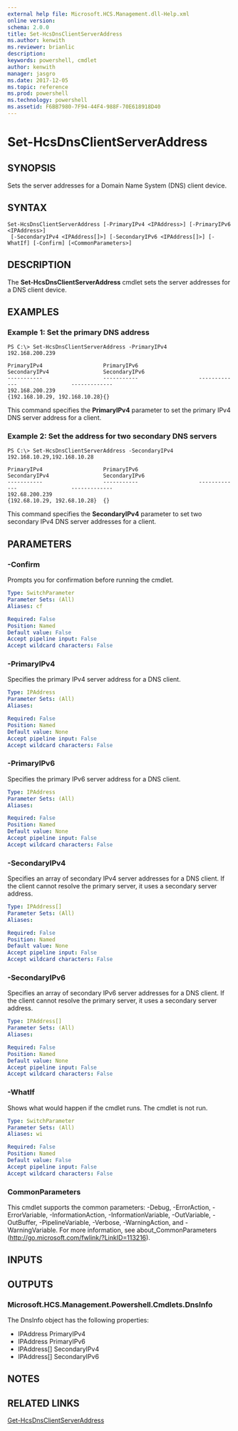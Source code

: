 ```yaml
---
external help file: Microsoft.HCS.Management.dll-Help.xml
online version: 
schema: 2.0.0
title: Set-HcsDnsClientServerAddress
ms.author: kenwith
ms.reviewer: brianlic
description: 
keywords: powershell, cmdlet
author: kenwith
manager: jasgro
ms.date: 2017-12-05
ms.topic: reference
ms.prod: powershell
ms.technology: powershell
ms.assetid: F6BB7980-7F94-44F4-988F-70E618918D40
---
```


# Set-HcsDnsClientServerAddress

## SYNOPSIS
Sets the server addresses for a Domain Name System (DNS) client device.

## SYNTAX

```
Set-HcsDnsClientServerAddress [-PrimaryIPv4 <IPAddress>] [-PrimaryIPv6 <IPAddress>]
 [-SecondaryIPv4 <IPAddress[]>] [-SecondaryIPv6 <IPAddress[]>] [-WhatIf] [-Confirm] [<CommonParameters>]
```

## DESCRIPTION
The **Set-HcsDnsClientServerAddress** cmdlet sets the server addresses for a DNS client device.

## EXAMPLES

### Example 1: Set the primary DNS address
```
PS C:\> Set-HcsDnsClientServerAddress -PrimaryIPv4 
192.168.200.239

PrimaryIPv4                   PrimaryIPv6                   SecondaryIPv4                 SecondaryIPv6
-----------                   -----------                   -------------                 -------------
192.168.200.239                                             {192.168.10.29, 192.168.10.28}{}
```

This command specifies the **PrimaryIPv4** parameter to set the primary IPv4 DNS server address for a client.

### Example 2: Set the address for two secondary DNS servers
```
PS C:\> Set-HcsDnsClientServerAddress -SecondaryIPv4 
192.168.10.29,192.168.10.28

PrimaryIPv4                   PrimaryIPv6                   SecondaryIPv4                 SecondaryIPv6
-----------                   -----------                   -------------                 -------------
192.68.200.239                                              {192.68.10.29, 192.68.10.28}  {}
```

This command specifies the **SecondaryIPv4** parameter to set two secondary IPv4 DNS server addresses for a client.

## PARAMETERS

### -Confirm
Prompts you for confirmation before running the cmdlet.

```yaml
Type: SwitchParameter
Parameter Sets: (All)
Aliases: cf

Required: False
Position: Named
Default value: False
Accept pipeline input: False
Accept wildcard characters: False
```

### -PrimaryIPv4
Specifies the primary IPv4 server address for a DNS client.

```yaml
Type: IPAddress
Parameter Sets: (All)
Aliases: 

Required: False
Position: Named
Default value: None
Accept pipeline input: False
Accept wildcard characters: False
```

### -PrimaryIPv6
Specifies the primary IPv6 server address for a DNS client.

```yaml
Type: IPAddress
Parameter Sets: (All)
Aliases: 

Required: False
Position: Named
Default value: None
Accept pipeline input: False
Accept wildcard characters: False
```

### -SecondaryIPv4
Specifies an array of secondary IPv4 server addresses for a DNS client.
If the client cannot resolve the primary server, it uses a secondary server address.

```yaml
Type: IPAddress[]
Parameter Sets: (All)
Aliases: 

Required: False
Position: Named
Default value: None
Accept pipeline input: False
Accept wildcard characters: False
```

### -SecondaryIPv6
Specifies an array of secondary IPv6 server addresses for a DNS client.
If the client cannot resolve the primary server, it uses a secondary server address.

```yaml
Type: IPAddress[]
Parameter Sets: (All)
Aliases: 

Required: False
Position: Named
Default value: None
Accept pipeline input: False
Accept wildcard characters: False
```

### -WhatIf
Shows what would happen if the cmdlet runs.
The cmdlet is not run.

```yaml
Type: SwitchParameter
Parameter Sets: (All)
Aliases: wi

Required: False
Position: Named
Default value: False
Accept pipeline input: False
Accept wildcard characters: False
```

### CommonParameters
This cmdlet supports the common parameters: -Debug, -ErrorAction, -ErrorVariable, -InformationAction, -InformationVariable, -OutVariable, -OutBuffer, -PipelineVariable, -Verbose, -WarningAction, and -WarningVariable. For more information, see about_CommonParameters (http://go.microsoft.com/fwlink/?LinkID=113216).

## INPUTS

## OUTPUTS

### Microsoft.HCS.Management.Powershell.Cmdlets.DnsInfo
The DnsInfo object has the following properties:

- IPAddress PrimaryIPv4 
- IPAddress PrimaryIPv6 
- IPAddress\[\] SecondaryIPv4 
- IPAddress\[\] SecondaryIPv6

## NOTES

## RELATED LINKS

[Get-HcsDnsClientServerAddress](./Get-HcsDnsClientServerAddress.md)

